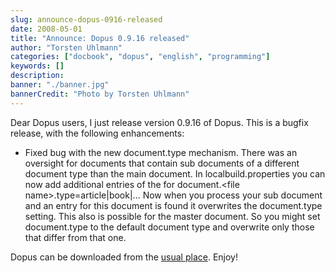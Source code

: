 ```yaml
---
slug: announce-dopus-0916-released
date: 2008-05-01
title: "Announce: Dopus 0.9.16 released"
author: "Torsten Uhlmann"
categories: ["docbook", "dopus", "english", "programming"]
keywords: []
description:
banner: "./banner.jpg"
bannerCredit: "Photo by Torsten Uhlmann"
---
```


Dear Dopus users, I just release version 0.9.16 of Dopus. This is a bugfix release, with the following enhancements:
-   Fixed bug with the new document.type mechanism. There was an oversight for documents that contain sub documents of a different document type than the main document. In localbuild.properties you can now add additional entries of the for document.&lt;file name&gt;.type=article|book|... Now when you process your sub document and an entry for this document is found it overwrites the document.type setting. This also is possible for the master document. So you might set document.type to the default document type and overwrite only those that differ from that one.

Dopus can be downloaded from the [usual place](http://cms.agynamix.de/downloads/cat_view-2.html). Enjoy!

